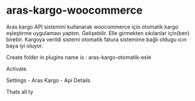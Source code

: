 # aras-kargo-woocommerce

Aras kargo API sistemini kullanarak woocommerce için otomatik kargo eşleştirme uygulaması yaptım. Gelişebilir. Elle girmekten sıkılanlar için(ben) birebir. Kargoya verildi sistemi otomatik fatura sistemime bağlı oldugu ıcın baya iyi oluyor.


Create folder in plugins name is : aras-kargo-otomatik-esle

Activate.

Settings - Aras Kargo - Api Details

Thats all ty
